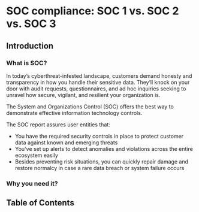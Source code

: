 # SOC compliance: SOC 1 vs. SOC 2 vs. SOC 3

## Introduction

### What is SOC?

In today’s cyberthreat-infested landscape, customers demand honesty and transparency in how you handle their sensitive data. They’ll knock on your door with audit requests, questionnaires, and ad hoc inquiries seeking to unravel how secure, vigilant, and resilient your organization is. 

The System and Organizations Control (SOC) offers the best way to demonstrate effective information technology controls. 

The SOC report assures user entities that:

- You have the required security controls in place to protect customer data against known and emerging threats 
- You've set up alerts to detect anomalies and violations across the entire ecosystem easily
- Besides preventing risk situations, you can quickly repair damage and restore normalcy in case a rare data breach or system failure occurs

### Why you need it?

## Table of Contents
